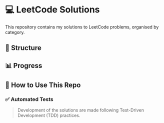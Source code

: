 # 💻 LeetCode Solutions

This repository contains my solutions to LeetCode problems, organised by category.

## 📂 Structure

## 📊 Progress

## 🚀 How to Use This Repo

### ✅ Automated Tests

> Development of the solutions are made following Test-Driven Development (TDD) practices.